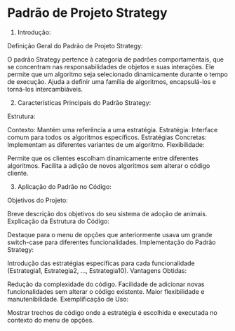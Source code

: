 # Padrão de Projeto Strategy

1. Introdução:

Definição Geral do Padrão de Projeto Strategy:

  O padrão Strategy pertence à categoria de padrões comportamentais, que se concentram nas responsabilidades de objetos e      suas   interações.
  Ele permite que um algoritmo seja selecionado dinamicamente durante o tempo de execução.
  Ajuda a definir uma família de algoritmos, encapsulá-los e torná-los intercambiáveis.


2. Características Principais do Padrão Strategy:

Estrutura:

  Contexto: Mantém uma referência a uma estratégia.
  Estratégia: Interface comum para todos os algoritmos específicos.
  Estratégias Concretas: Implementam as diferentes variantes de um algoritmo.
  Flexibilidade:
  
  Permite que os clientes escolham dinamicamente entre diferentes algoritmos.
  Facilita a adição de novos algoritmos sem alterar o código cliente.


3. Aplicação do Padrão no Código:

Objetivos do Projeto:

  Breve descrição dos objetivos do seu sistema de adoção de animais.
  Explicação da Estrutura do Código:
  
  Destaque para o menu de opções que anteriormente usava um grande switch-case para diferentes funcionalidades.
  Implementação do Padrão Strategy:
  
  Introdução das estratégias específicas para cada funcionalidade (Estrategia1, Estrategia2, ..., Estrategia10).
  Vantagens Obtidas:
  
  Redução da complexidade do código.
  Facilidade de adicionar novas funcionalidades sem alterar o código existente.
  Maior flexibilidade e manutenibilidade.
  Exemplificação de Uso:
  
  Mostrar trechos de código onde a estratégia é escolhida e executada no contexto do menu de opções.

